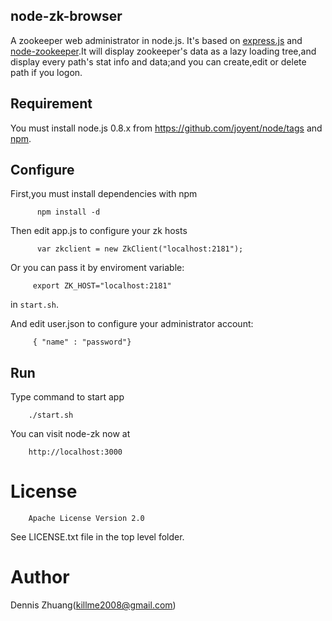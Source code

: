 ## node-zk-browser

A zookeeper web administrator in node.js. It's based on [express.js](http://expressjs.com/) and [node-zookeeper](https://github.com/yfinkelstein/node-zookeeper).It will display zookeeper's data as a lazy loading tree,and display every path's stat info and data;and you can create,edit or delete path if you logon.

## Requirement

You must install node.js 0.8.x from https://github.com/joyent/node/tags and [npm](https://github.com/isaacs/npm).

## Configure
First,you must install dependencies with npm

          npm install -d

Then edit app.js to configure your zk hosts

          var zkclient = new ZkClient("localhost:2181");
		  
Or you can pass it by enviroment variable:

         export ZK_HOST="localhost:2181"
		 
in `start.sh`.

And edit user.json to configure your administrator account:

         { "name" : "password"}

## Run
Type command to start app

        ./start.sh

You can visit node-zk now at

        http://localhost:3000

# License
        Apache License Version 2.0

See LICENSE.txt file in the top level folder.

# Author
Dennis Zhuang(killme2008@gmail.com)
